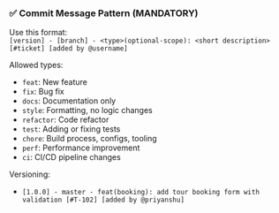 ### ✅ Commit Message Pattern (MANDATORY)

Use this format:  
`[version] - [branch] - <type>(optional-scope): <short description> [#ticket] [added by @username]`

Allowed types:
- `feat`: New feature
- `fix`: Bug fix
- `docs`: Documentation only
- `style`: Formatting, no logic changes
- `refactor`: Code refactor
- `test`: Adding or fixing tests
- `chore`: Build process, configs, tooling
- `perf`: Performance improvement
- `ci`: CI/CD pipeline changes

Versioning:
- `[1.0.0] - master - feat(booking): add tour booking form with validation [#T-102] [added by @priyanshu]`

